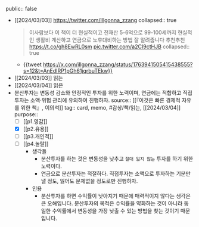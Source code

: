 public:: false

- [[2024/03/03]] https://twitter.com/Illgonna_zzang
  collapsed:: true
  > 이사람보다 이 책이 더 현실적이고 전재산 5-6억으로 99-100세까지 현실적인 생활비 계산하고 연금으로 노후대비하는 방법 잘 알려줍니다 추천추천 <https://t.co/gh8EwRL0sm> [pic.twitter.com/a2CI9ctHJB](https://t.co/a2CI9ctHJB)
  collapsed:: true
	- {{tweet https://x.com/illgonna_zzang/status/1763941505415438555?s=12&t=AnEdIRP1pGh61jqrbuTEkw}}
- [[2024/03/03]] 읽는
- [[2024/03/04]] 읽은
- 분산투자는 변동성 감소와 안정적인 투자를 위한 노력이며, 연금에는 적합하고 직접투자는 소액·위험 관리에 유의하여 진행하자.
  source:: [[『이것은 빠른 경제적 자유를 위한 책』, 이의석]]
  tag:: card, memo, #감상/책/읽는, [[2024/03/04]] 
  purpose:: 
  * [ ] [[p1.영감]] 
  * [X] [[p2.유용]]
  * [ ] [[p3.개인적]]
  * [ ] [[p4.놀랄]]
	- 생각들
		- 분산투자를 하는 것은 변동성을 낮추고 `절대 잃지 않는` 투자를 하기 위한 노력이다.
		- 연금으로 분산투자는 적절하다. 직접투자는 소액으로 투자하는 기분만 낼 정도, 잃어도 문제없을 정도로만 진행하자.
	- 인용
		- 분산투자를 하면 수익률이 낮아지기 때문에 매력적이지 않다는 생각은 큰 오해입니다. 분산투자의 목적은 수익률을 약화하는 것이 아니라 동일한 수익률에서 변동성을 가장 낮출 수 있는 방법을 찾는 것이기 때문입니다.